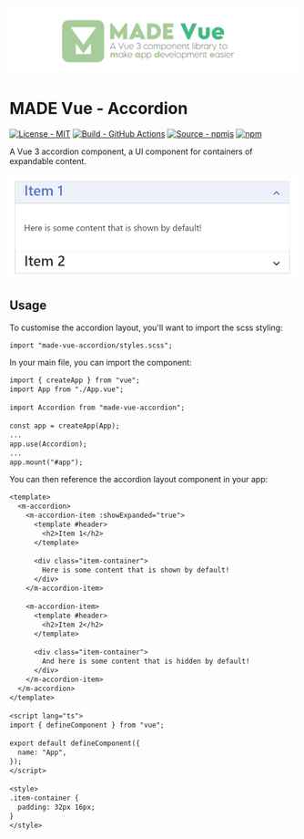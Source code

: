 <img src="https://github.com/MADE-Apps/MADE-Vue/blob/main/assets/ProjectBanner.png" alt="MADE Vue project banner" />

# MADE Vue - Accordion

[![License - MIT](https://img.shields.io/badge/License-MIT-yellow)](https://github.com/MADE-Apps/MADE-Vue/blob/main/LICENSE)
[![Build - GitHub Actions](https://github.com/MADE-Apps/MADE-Vue/actions/workflows/made-vue-accordion.yml/badge.svg)](https://github.com/MADE-Apps/MADE-Vue/actions/workflows/made-vue-accordion.yml)
[![Source - npmjs](https://img.shields.io/npm/v/made-vue-accordion)](https://www.npmjs.com/package/made-vue-accordion)
[![npm](https://img.shields.io/npm/dt/made-vue-accordion)](https://www.npmjs.com/package/made-vue-accordion)

A Vue 3 accordion component, a UI component for containers of expandable content.

<img src="https://raw.githubusercontent.com/MADE-Apps/MADE-Vue/main/assets/components/accordion.png" alt="MADE Vue Accordion Component" />

## Usage

To customise the accordion layout, you'll want to import the scss styling:

```
import "made-vue-accordion/styles.scss";
```

In your main file, you can import the component:

```
import { createApp } from "vue";
import App from "./App.vue";

import Accordion from "made-vue-accordion";

const app = createApp(App);
...
app.use(Accordion);
...
app.mount("#app");
```

You can then reference the accordion layout component in your app:

```
<template>
  <m-accordion>
    <m-accordion-item :showExpanded="true">
      <template #header>
        <h2>Item 1</h2>
      </template>

      <div class="item-container">
        Here is some content that is shown by default!
      </div>
    </m-accordion-item>

    <m-accordion-item>
      <template #header>
        <h2>Item 2</h2>
      </template>

      <div class="item-container">
        And here is some content that is hidden by default!
      </div>
    </m-accordion-item>
  </m-accordion>
</template>

<script lang="ts">
import { defineComponent } from "vue";

export default defineComponent({
  name: "App",
});
</script>

<style>
.item-container {
  padding: 32px 16px;
}
</style>
```
